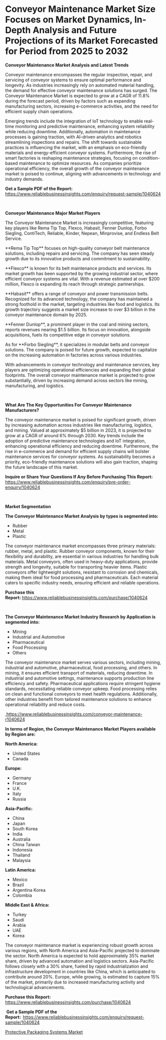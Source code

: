 <p><h1>Conveyor Maintenance Market Size Focuses on Market Dynamics, In-Depth Analysis and Future Projections of its Market Forecasted for Period from 2025 to 2032</h1></p><p><strong>Conveyor Maintenance Market Analysis and Latest Trends</strong></p>
<p><p>Conveyor maintenance encompasses the regular inspection, repair, and servicing of conveyor systems to ensure optimal performance and longevity. As industries increasingly rely on automated material handling, the demand for effective conveyor maintenance solutions has surged. The Conveyor Maintenance Market is expected to grow at a CAGR of 11.8% during the forecast period, driven by factors such as expanding manufacturing sectors, increasing e-commerce activities, and the need for efficient supply chain operations.</p><p>Emerging trends include the integration of IoT technology to enable real-time monitoring and predictive maintenance, enhancing system reliability while reducing downtime. Additionally, automation in maintenance processes is gaining traction, with AI-driven analytics and robotics streamlining inspections and repairs. The shift towards sustainable practices is influencing the market, with an emphasis on eco-friendly materials and energy-efficient conveyor systems. Furthermore, the rise of smart factories is reshaping maintenance strategies, focusing on condition-based maintenance to optimize resources. As companies prioritize operational efficiency, the overall growth of the conveyor maintenance market is poised to continue, aligning with advancements in technology and industry demands.</p></p>
<p><strong>Get a Sample PDF of the Report:&nbsp;</strong> <a href="https://www.reliablebusinessinsights.com/enquiry/request-sample/1040624?utm_campaign=2286&utm_medium=2&utm_source=Github&utm_content=ia&utm_term=20022025&utm_id=conveyor-maintenance">https://www.reliablebusinessinsights.com/enquiry/request-sample/1040624</a></p>
<p>&nbsp;</p>
<p><strong>Conveyor Maintenance Major Market Players</strong></p>
<p><p>The Conveyor Maintenance Market is increasingly competitive, featuring key players like Rema Tip Top, Flexco, Habasit, Fenner Dunlop, Forbo Siegling, ContiTech, Reliable, Kinder, Nepean, Minprovise, and Endless Belt Service. </p><p>**Rema Tip Top** focuses on high-quality conveyor belt maintenance solutions, including repairs and servicing. The company has seen steady growth due to its innovative products and commitment to sustainability.</p><p>**Flexco** is known for its belt maintenance products and services. Its market growth has been supported by the growing industrial sector, where efficient conveyor systems are vital. With a revenue estimated at over $200 million, Flexco is expanding its reach through strategic partnerships.</p><p>**Habasit** offers a range of conveyor and power transmission belts. Recognized for its advanced technology, the company has maintained a strong foothold in the market, targeting industries like food and logistics. Its growth trajectory suggests a market size increase to over $3 billion in the conveyor maintenance domain by 2025.</p><p>**Fenner Dunlop**, a prominent player in the coal and mining sectors, reports revenues nearing $1.5 billion. Its focus on innovation, alongside acquisitions, fuels its competitive edge in conveyor solutions.</p><p>As for **Forbo Siegling**, it specializes in modular belts and conveyor solutions. The company is poised for future growth, expected to capitalize on the increasing automation in factories across various industries.</p><p>With advancements in conveyor technology and maintenance services, key players are optimizing operational efficiencies and expanding their global footprints. The overall conveyor maintenance market is projected to grow substantially, driven by increasing demand across sectors like mining, manufacturing, and logistics.</p></p>
<p>&nbsp;</p>
<p><strong>What Are The Key Opportunities For Conveyor Maintenance Manufacturers?</strong></p>
<p><p>The conveyor maintenance market is poised for significant growth, driven by increasing automation across industries like manufacturing, logistics, and mining. Valued at approximately $5 billion in 2023, it is projected to grow at a CAGR of around 6% through 2030. Key trends include the adoption of predictive maintenance technologies and IoT integration, enhancing operational efficiency and reducing downtime. Furthermore, the rise in e-commerce and demand for efficient supply chains will bolster maintenance services for conveyor systems. As sustainability becomes a priority, eco-friendly maintenance solutions will also gain traction, shaping the future landscape of this market.</p></p>
<p><strong>Inquire or Share Your Questions If Any Before Purchasing This Report:</strong> <a href="https://www.reliablebusinessinsights.com/enquiry/pre-order-enquiry/1040624?utm_campaign=2286&utm_medium=2&utm_source=Github&utm_content=ia&utm_term=20022025&utm_id=conveyor-maintenance">https://www.reliablebusinessinsights.com/enquiry/pre-order-enquiry/1040624</a></p>
<p>&nbsp;</p>
<p><strong>Market Segmentation</strong></p>
<p><strong>The Conveyor Maintenance Market Analysis by types is segmented into:</strong></p>
<p><ul><li>Rubber</li><li>Metal</li><li>Plastic</li></ul></p>
<p><p>The conveyor maintenance market encompasses three primary materials: rubber, metal, and plastic. Rubber conveyor components, known for their flexibility and durability, are essential in various industries for handling bulk materials. Metal conveyors, often used in heavy-duty applications, provide strength and longevity, suitable for transporting heavier items. Plastic conveyors offer lightweight solutions, resistant to corrosion and chemicals, making them ideal for food processing and pharmaceuticals. Each material caters to specific industry needs, ensuring efficient and reliable operations.</p></p>
<p><strong>Purchase this Report:&nbsp;</strong><a href="https://www.reliablebusinessinsights.com/purchase/1040624?utm_campaign=2286&utm_medium=2&utm_source=Github&utm_content=ia&utm_term=20022025&utm_id=conveyor-maintenance">https://www.reliablebusinessinsights.com/purchase/1040624</a></p>
<p>&nbsp;</p>
<p><strong>The Conveyor Maintenance Market Industry Research by Application is segmented into:</strong></p>
<p><ul><li>Mining</li><li>Industrial and Automotive</li><li>Pharmaceutical</li><li>Food Processing</li><li>Others</li></ul></p>
<p><p>The conveyor maintenance market serves various sectors, including mining, industrial and automotive, pharmaceutical, food processing, and others. In mining, it ensures efficient transport of materials, reducing downtime. In industrial and automotive settings, maintenance supports production line efficiency and safety. Pharmaceutical applications require stringent hygiene standards, necessitating reliable conveyor upkeep. Food processing relies on clean and functional conveyors to meet health regulations. Additionally, other industries benefit from tailored maintenance solutions to enhance operational reliability and reduce costs.</p></p>
<p><a href="https://www.reliablebusinessinsights.com/conveyor-maintenance-r1040624?utm_campaign=2286&utm_medium=2&utm_source=Github&utm_content=ia&utm_term=20022025&utm_id=conveyor-maintenance">&nbsp;https://www.reliablebusinessinsights.com/conveyor-maintenance-r1040624</a></p>
<p><strong>In terms of Region, the Conveyor Maintenance Market Players available by Region are:</strong></p>
<p>
    <p> <strong> North America: </strong>
        <ul>
            <li>United States</li>
            <li>Canada</li>
        </ul>
        </p> 
    <p> <strong> Europe: </strong>
        <ul>
            <li>Germany</li>
            <li>France</li>
            <li>U.K.</li>
            <li>Italy</li>
            <li>Russia</li>
        </ul>
        </p> 
    <p> <strong> Asia-Pacific: </strong>
        <ul>
            <li>China</li>
            <li>Japan</li>
            <li>South Korea</li>
            <li>India</li>
            <li>Australia</li>
            <li>China Taiwan</li>
            <li>Indonesia</li>
            <li>Thailand</li>
            <li>Malaysia</li>
        </ul>
        </p> 
    <p> <strong> Latin America: </strong>
        <ul>
            <li>Mexico</li>
            <li>Brazil</li>
            <li>Argentina Korea</li>
            <li>Colombia</li>
        </ul>
        </p> 
    <p> <strong> Middle East & Africa: </strong>
        <ul>
            <li>Turkey</li>
            <li>Saudi</li>
            <li>Arabia</li>
            <li>UAE</li>
            <li>Korea</li>
        </ul>
    </p>
    </p>
<p><p>The conveyor maintenance market is experiencing robust growth across various regions, with North America and Asia-Pacific projected to dominate the sector. North America is expected to hold approximately 35% market share, driven by advanced automation and logistics sectors. Asia-Pacific follows closely with a 30% share, fueled by rapid industrialization and infrastructure development in countries like China, which is anticipated to contribute around 20%. Europe, while growing, is estimated to capture 15% of the market, primarily due to increased manufacturing activity and technological advancements.</p></p>
<p><strong>Purchase this Report: </strong><a href="https://www.reliablebusinessinsights.com/purchase/1040624?utm_campaign=2286&utm_medium=2&utm_source=Github&utm_content=ia&utm_term=20022025&utm_id=conveyor-maintenance">https://www.reliablebusinessinsights.com/purchase/1040624</a></p>
<p>&nbsp;<strong>Get a Sample PDF of the Report:&nbsp;&nbsp;</strong><a href="https://www.reliablebusinessinsights.com/enquiry/request-sample/1040624?utm_campaign=2286&utm_medium=2&utm_source=Github&utm_content=ia&utm_term=20022025&utm_id=conveyor-maintenance">https://www.reliablebusinessinsights.com/enquiry/request-sample/1040624</a></p>
<p><strong></strong></p>
<p><p><a href="https://github.com/triattwood9919/Market-Research-Report-List-1/blob/main/protective-packaging-systems-market.md?utm_campaign=2286&utm_medium=2&utm_source=Github&utm_content=ia&utm_term=20022025&utm_id=conveyor-maintenance">Protective Packaging Systems Market</a></p></p>